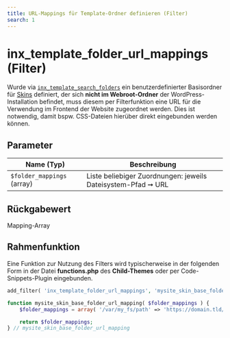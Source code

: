 ```yaml
---
title: URL-Mappings für Template-Ordner definieren (Filter)
search: 1
---
```


# inx_template_folder_url_mappings (Filter)

Wurde via [`inx_template_search_folders`](filter-inx-template-search-folders.html) ein benutzerdefinierter Basisordner für [Skins](skins.html) definiert, der sich **nicht im Webroot-Ordner** der WordPress-Installation befindet, muss diesem per Filterfunktion eine URL für die Verwendung im Frontend der Website zugeordnet werden. Dies ist notwendig, damit bspw. CSS-Dateien hierüber direkt eingebunden werden können.

## Parameter

| Name (Typ) | Beschreibung |
| ---------- | ------------ |
| `$folder_mappings` (array) | Liste beliebiger Zuordnungen: jeweils Dateisystem-Pfad ➞ URL |

## Rückgabewert

Mapping-Array

## Rahmenfunktion

Eine Funktion zur Nutzung des Filters wird typischerweise in der folgenden Form in der Datei **functions.php** des **Child-Themes** oder per Code-Snippets-Plugin eingebunden.

```php
add_filter( 'inx_template_folder_url_mappings', 'mysite_skin_base_folder_url_mapping' );

function mysite_skin_base_folder_url_mapping( $folder_mappings ) {
	$folder_mappings = array( '/var/my_fs/path' => 'https://domain.tld/my_path/' );

	return $folder_mappings;
} // mysite_skin_base_folder_url_mapping
```